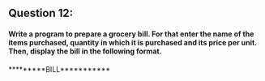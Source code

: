 ## Question 12:
#### **Write a program to prepare a grocery bill. For that enter the name of the items purchased, quantity in which it is purchased and its price per unit. Then, display the bill in the following format.**
\*\*\*\*\*\*\*\*\*BILL\*\*\*\*\*\*\*\*\*\*\*

